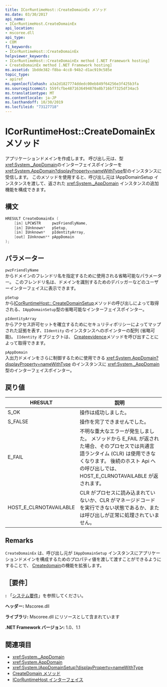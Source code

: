 ```yaml
---
title: ICorRuntimeHost::CreateDomainEx メソッド
ms.date: 03/30/2017
api_name:
- ICorRuntimeHost.CreateDomainEx
api_location:
- mscoree.dll
api_type:
- COM
f1_keywords:
- ICorRuntimeHost::CreateDomainEx
helpviewer_keywords:
- ICorRuntimeHost::CreateDomainEx method [.NET Framework hosting]
- CreateDomainEx method [.NET Framework hosting]
ms.assetid: 1bdde382-f8ba-4cc8-94b2-d1ac919c585e
topic_type:
- apiref
ms.openlocfilehash: a3a2d1827774ddedc00eb849f64256e3f425b3fa
ms.sourcegitcommit: 559fcfbe4871636494870a8b716bf7325df34ac5
ms.translationtype: MT
ms.contentlocale: ja-JP
ms.lasthandoff: 10/30/2019
ms.locfileid: "73127718"
---
```

# <a name="icorruntimehostcreatedomainex-method"></a>ICorRuntimeHost::CreateDomainEx メソッド
アプリケーションドメインを作成します。 呼び出し元は、型 <xref:System._AppDomain>のインターフェイスポインターを <xref:System.AppDomain?displayProperty=nameWithType>型のインスタンスに受信します。 このメソッドを使用すると、呼び出し元は IAppDomainSetup インスタンスを渡して、返された <xref:System._AppDomain> インスタンスの追加機能を構成できます。  
  
## <a name="syntax"></a>構文  
  
```cpp  
HRESULT CreateDomainEx (  
    [in] LPCWSTR     pwzFriendlyName,  
    [in] IUnknown*   pSetup,  
    [in] IUnknown*   pIdentityArray,  
    [out] IUnknown** pAppDomain  
);  
```  
  
## <a name="parameters"></a>パラメーター  
 `pwzFriendlyName`  
 からドメインのフレンドリ名を指定するために使用される省略可能なパラメーター。 このフレンドリ名は、ドメインを識別するためのデバッガーなどのユーザーインターフェイスに表示できます。  
  
 `pSetup`  
 から[ICorRuntimeHost:: CreateDomainSetup](../../../../docs/framework/unmanaged-api/hosting/icorruntimehost-createdomainsetup-method.md)メソッドの呼び出しによって取得される、`IAppDomainSetup`型の省略可能なインターフェイスポインター。  
  
 `pIdentityArray`  
 からアクセス許可セットを確立するためにセキュリティポリシーによってマップされた証拠を表す、`IIdentity` のインスタンスへのポインターの配列 (省略可能)。 `IIdentity` オブジェクトは、 [Createevidence](../../../../docs/framework/unmanaged-api/hosting/icorruntimehost-createevidence-method.md)メソッドを呼び出すことによって取得できます。  
  
 `pAppDomain`  
 入出力ドメインをさらに制御するために使用できる <xref:System.AppDomain?displayProperty=nameWithType> のインスタンスに <xref:System._AppDomain> 型のインターフェイスポインター。  
  
## <a name="return-value"></a>戻り値  
  
|HRESULT|説明|  
|-------------|-----------------|  
|S_OK|操作は成功しました。|  
|S_FALSE|操作を完了できませんでした。|  
|E_FAIL|不明な重大なエラーが発生しました。 メソッドから E_FAIL が返された場合、そのプロセスでは共通言語ランタイム (CLR) は使用できなくなります。 後続のホスト Api への呼び出しでは、HOST_E_CLRNOTAVAILABLE が返されます。|  
|HOST_E_CLRNOTAVAILABLE|CLR がプロセスに読み込まれていないか、CLR がマネージドコードを実行できない状態であるか、または呼び出しが正常に処理されていません。|  
  
## <a name="remarks"></a>Remarks  
 `CreateDomainEx` は、呼び出し元が `IAppDomainSetup` インスタンスにアプリケーションドメインを構成するためのプロパティ値を渡して渡すことができるようにすることで、 [Createdomain](../../../../docs/framework/unmanaged-api/hosting/icorruntimehost-createdomain-method.md)の機能を拡張します。  
  
## <a name="requirements"></a>［要件］  
 **:** 「[システム要件](../../../../docs/framework/get-started/system-requirements.md)」を参照してください。  
  
 **ヘッダー:** Mscoree.dll  
  
 **ライブラリ:** Mscoree.dll にリソースとして含まれています  
  
 **.NET Framework バージョン:** 1.0、1.1  
  
## <a name="see-also"></a>関連項目

- <xref:System._AppDomain>
- <xref:System.AppDomain>
- <xref:System.IAppDomainSetup?displayProperty=nameWithType>
- [CreateDomain メソッド](../../../../docs/framework/unmanaged-api/hosting/icorruntimehost-createdomain-method.md)
- [ICorRuntimeHost インターフェイス](../../../../docs/framework/unmanaged-api/hosting/icorruntimehost-interface.md)
